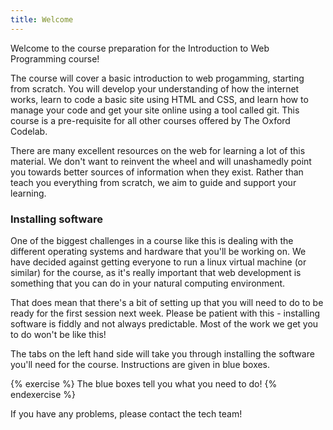 ```yaml
---
title: Welcome
---
```


Welcome to the course preparation for the Introduction to Web Programming course!

The course will cover a basic introduction to web progamming, starting from scratch. You will develop your understanding of how the internet works, learn to code a basic site using HTML and CSS, and learn how to manage your code and get your site online using a tool called git. This course is a pre-requisite for all other courses offered by The Oxford Codelab.

There are many excellent resources on the web for learning a lot of this material. We don't want to reinvent the wheel and will unashamedly point you towards better sources of information when they exist. Rather than teach you everything from scratch, we aim to guide and support your learning.

### Installing software

One of the biggest challenges in a course like this is dealing with the different operating systems and hardware that you'll be working on. We have decided against getting everyone to run a linux virtual machine (or similar) for the course, as it's really important that web development is something that you can do in your natural computing environment.

That does mean that there's a bit of setting up that you will need to do to be ready for the first session next week. Please be patient with this - installing software is fiddly and not always predictable. Most of the work we get you to do won't be like this!

The tabs on the left hand side will take you through installing the software you'll need for the course. Instructions are given in blue boxes.

{% exercise %}
The blue boxes tell you what you need to do!
{% endexercise %}

If you have any problems, please contact the tech team!
